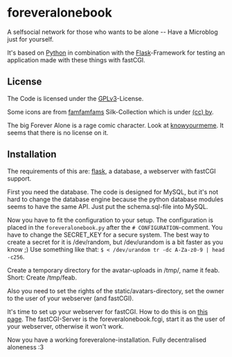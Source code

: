 foreveralonebook
================
A selfsocial network for those who wants to be alone -- Have a Microblog just for yourself.

It's based on [Python](http://python.org) in combination with the [Flask](http://flask.pocoo.org)-Framework for testing an application made with these things with fastCGI.

License
-------
The Code is licensed under the [GPLv3](http://www.gnu.org/licenses/gpl.html)-License. 

Some icons are from [famfamfams](http://www.famfamfam.com/lab/icons/silk/) Silk-Collection which is under [(cc) by](http://creativecommons.org/licenses/by/2.5/).

The big Forever Alone is a rage comic character. Look at [knowyourmeme](http://knowyourmeme.com/memes/forever-alone). It seems that there is no license on it.

Installation
------------
The requirements of this are: [flask](http://flask.pocoo.org), a database, a webserver with fastCGI support.

First you need the database. The code is designed for MySQL, but it's not hard to change the database engine because the python database modules seems to have the same API. Just put the schema.sql-file into MySQL.

Now you have to fit the configuration to your setup. The configuration is placed in the `foreveralonebook.py` after the `# CONFIGURATION`-comment. You have to change the SECRET_KEY for a secure system. The best way to create a secret for it is /dev/random, but /dev/urandom is a bit faster as you know ;) Use something like that: `$ < /dev/urandom tr -dc A-Za-z0-9 | head -c256`.

Create a temporary directory for the avatar-uploads in /tmp/, name it feab. Short: Create /tmp/feab.

Also you need to set the rights of the static/avatars-directory, set the owner to the user of your webserver (and fastCGI).

It's time to set up your webserver for fastCGI. How to do this is on [this page](http://flask.pocoo.org/docs/deploying/). The fastCGI-Server is the foreveralonebook.fcgi, start it as the user of your webserver, otherwise it won't work.

Now you have a working foreveralone-installation. Fully decentralised aloneness :3
